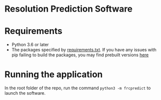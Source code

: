 # Resolution Prediction Software

# Requirements
 - Python 3.6 or later
 - The packages specified by [requirements.txt](requirements.txt). If you have any issues with pip
   failing to build the packages, you may find prebuilt versions
   [here](https://www.lfd.uci.edu/~gohlke/pythonlibs)

# Running the application
In the root folder of the repo, run the command `python3 -m frcpredict` to launch the software.
